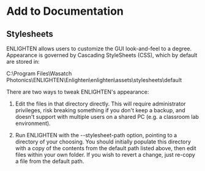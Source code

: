 # Add to Documentation

## Stylesheets

ENLIGHTEN allows users to customize the GUI look-and-feel to a degree.
Appearance is governed by Cascading StyleSheets (CSS), which by default
are stored in:

C:\\Program Files\\Wasatch Photonics\\ENLIGHTEN\\Enlighten\\enlighten\\assets\\stylesheets\\default

There are two ways to tweak ENLIGHTEN's appearance:

1. Edit the files in that directory directly.  This will require administrator 
   privileges, risk breaking something if you don't keep a backup, and doesn't
   support with multiple users on a shared PC (e.g. a classroom lab environment).

2. Run ENLIGHTEN with the --stylesheet-path option, pointing to a directory of 
   your choosing.  You should initially populate this directory with a copy of
   the contents from the default path listed above, then edit files within your
   own folder.  If you wish to revert a change, just re-copy a file from the 
   default path.
